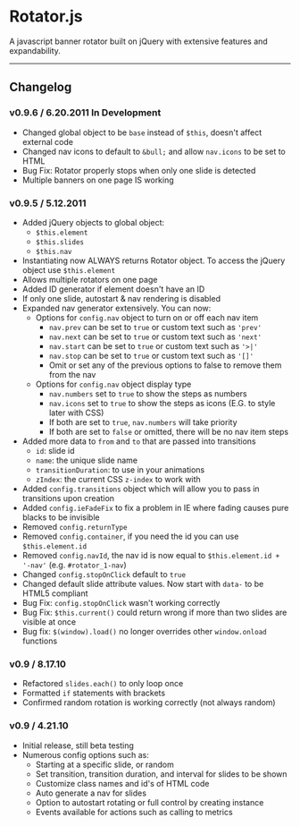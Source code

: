 ﻿# Rotator.js  
A javascript banner rotator built on jQuery with extensive features and expandability.

---

## Changelog  

### v0.9.6 / 6.20.2011 In Development
- Changed global object to be `base` instead of `$this`, doesn't affect external code
- Changed nav icons to default to `&bull;` and allow `nav.icons` to be set to HTML
- Bug Fix: Rotator properly stops when only one slide is detected
- Multiple banners on one page IS working

### v0.9.5 / 5.12.2011
- Added jQuery objects to global object:
	- `$this.element`
	- `$this.slides`
	- `$this.nav`
- Instantiating now ALWAYS returns Rotator object. To access the jQuery object use `$this.element`
- Allows multiple rotators on one page
- Added ID generator if element doesn't have an ID
- If only one slide, autostart & nav rendering is disabled
- Expanded nav generator extensively. You can now:
	- Options for `config.nav` object to turn on or off each nav item
		- `nav.prev` can be set to `true` or custom text such as `'prev'`
		- `nav.next` can be set to `true` or custom text such as `'next'`
		- `nav.start` can be set to `true` or custom text such as `'>|'`
		- `nav.stop` can be set to `true` or custom text such as `'[]'`
		- Omit or set any of the previous options to false to remove them from the nav
	- Options for `config.nav` object display type
		- `nav.numbers` set to `true` to show the steps as numbers
		- `nav.icons` set to `true` to show the steps as icons (E.G. to style later with CSS)
		- If both are set to `true`, `nav.numbers` will take priority
		- If both are set to `false` or omitted, there will be no nav item steps
- Added more data to `from` and `to` that are passed into transitions
	- `id`: slide id
	- `name`: the unique slide name
	- `transitionDuration`: to use in your animations
	- `zIndex`: the current CSS `z-index` to work with
- Added `config.transitions` object which will allow you to pass in transitions upon creation
- Added `config.ieFadeFix` to fix a problem in IE where fading causes pure blacks to be invisible
- Removed `config.returnType`
- Removed `config.container`, if you need the id you can use `$this.element.id`
- Removed `config.navId`, the nav id is now equal to `$this.element.id + '-nav'` (e.g. `#rotator_1-nav`)
- Changed `config.stopOnClick` default to `true`
- Changed default slide attribute values. Now start with `data-` to be HTML5 compliant
- Bug Fix: `config.stopOnClick` wasn't working correctly
- Bug Fix: `$this.current()` could return wrong if more than two slides are visible at once
- Bug fix: `$(window).load()` no longer overrides other `window.onload` functions

### v0.9 / 8.17.10
- Refactored `slides.each()` to only loop once
- Formatted `if` statements with brackets
- Confirmed random rotation is working correctly (not always random)

### v0.9 / 4.21.10  
- Initial release, still beta testing
- Numerous config options such as:
	- Starting at a specific slide, or random
	- Set transition, transition duration, and interval for slides to be shown
	- Customize class names and id's of HTML code
	- Auto generate a nav for slides
	- Option to autostart rotating or full control by creating instance
	- Events available for actions such as calling to metrics
